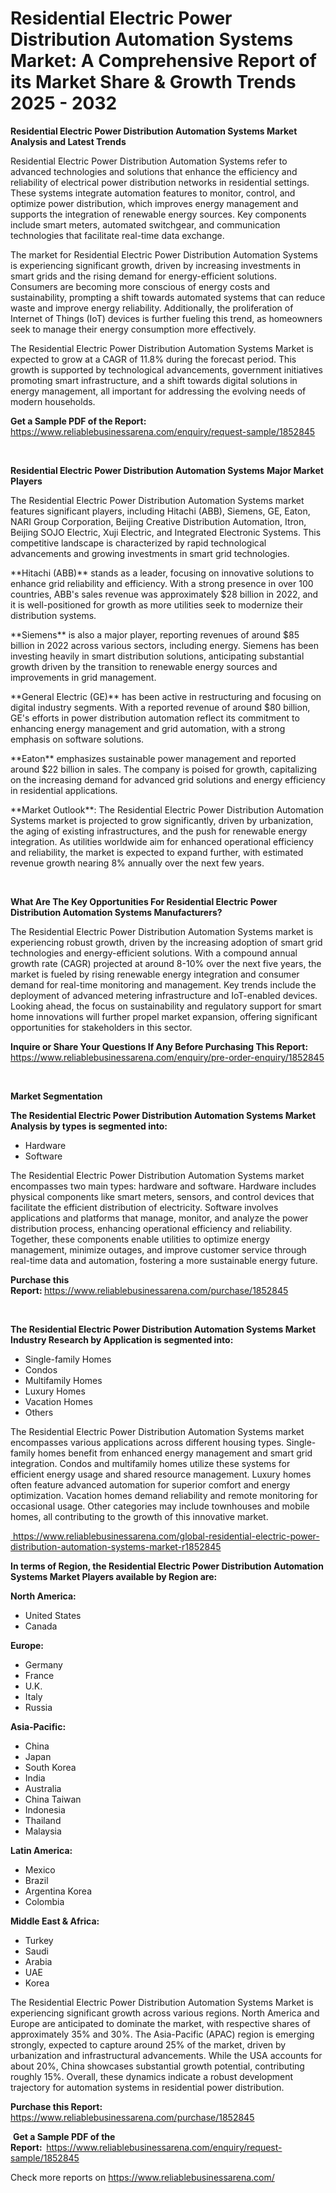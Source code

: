 <p><h1>Residential Electric Power Distribution Automation Systems Market: A Comprehensive Report of its Market Share & Growth Trends 2025 - 2032</h1></p><p><strong>Residential Electric Power Distribution Automation Systems Market Analysis and Latest Trends</strong></p>
<p><p>Residential Electric Power Distribution Automation Systems refer to advanced technologies and solutions that enhance the efficiency and reliability of electrical power distribution networks in residential settings. These systems integrate automation features to monitor, control, and optimize power distribution, which improves energy management and supports the integration of renewable energy sources. Key components include smart meters, automated switchgear, and communication technologies that facilitate real-time data exchange.</p><p>The market for Residential Electric Power Distribution Automation Systems is experiencing significant growth, driven by increasing investments in smart grids and the rising demand for energy-efficient solutions. Consumers are becoming more conscious of energy costs and sustainability, prompting a shift towards automated systems that can reduce waste and improve energy reliability. Additionally, the proliferation of Internet of Things (IoT) devices is further fueling this trend, as homeowners seek to manage their energy consumption more effectively.</p><p>The Residential Electric Power Distribution Automation Systems Market is expected to grow at a CAGR of 11.8% during the forecast period. This growth is supported by technological advancements, government initiatives promoting smart infrastructure, and a shift towards digital solutions in energy management, all important for addressing the evolving needs of modern households.</p></p>
<p><strong>Get a Sample PDF of the Report:&nbsp;</strong> <a href="https://www.reliablebusinessarena.com/enquiry/request-sample/1852845?utm_campaign=3021&utm_medium=2&utm_source=Github&utm_content=ia&utm_term=11032025&utm_id=residential-electric-power-distribution-automation-systems">https://www.reliablebusinessarena.com/enquiry/request-sample/1852845</a></p>
<p>&nbsp;</p>
<p><strong>Residential Electric Power Distribution Automation Systems Major Market Players</strong></p>
<p><p>The Residential Electric Power Distribution Automation Systems market features significant players, including Hitachi (ABB), Siemens, GE, Eaton, NARI Group Corporation, Beijing Creative Distribution Automation, Itron, Beijing SOJO Electric, Xuji Electric, and Integrated Electronic Systems. This competitive landscape is characterized by rapid technological advancements and growing investments in smart grid technologies.</p><p>**Hitachi (ABB)** stands as a leader, focusing on innovative solutions to enhance grid reliability and efficiency. With a strong presence in over 100 countries, ABB's sales revenue was approximately $28 billion in 2022, and it is well-positioned for growth as more utilities seek to modernize their distribution systems.</p><p>**Siemens** is also a major player, reporting revenues of around $85 billion in 2022 across various sectors, including energy. Siemens has been investing heavily in smart distribution solutions, anticipating substantial growth driven by the transition to renewable energy sources and improvements in grid management.</p><p>**General Electric (GE)** has been active in restructuring and focusing on digital industry segments. With a reported revenue of around $80 billion, GE's efforts in power distribution automation reflect its commitment to enhancing energy management and grid automation, with a strong emphasis on software solutions.</p><p>**Eaton** emphasizes sustainable power management and reported around $22 billion in sales. The company is poised for growth, capitalizing on the increasing demand for advanced grid solutions and energy efficiency in residential applications.</p><p>**Market Outlook**: The Residential Electric Power Distribution Automation Systems market is projected to grow significantly, driven by urbanization, the aging of existing infrastructures, and the push for renewable energy integration. As utilities worldwide aim for enhanced operational efficiency and reliability, the market is expected to expand further, with estimated revenue growth nearing 8% annually over the next few years.</p></p>
<p>&nbsp;</p>
<p><strong>What Are The Key Opportunities For Residential Electric Power Distribution Automation Systems Manufacturers?</strong></p>
<p><p>The Residential Electric Power Distribution Automation Systems market is experiencing robust growth, driven by the increasing adoption of smart grid technologies and energy-efficient solutions. With a compound annual growth rate (CAGR) projected at around 8-10% over the next five years, the market is fueled by rising renewable energy integration and consumer demand for real-time monitoring and management. Key trends include the deployment of advanced metering infrastructure and IoT-enabled devices. Looking ahead, the focus on sustainability and regulatory support for smart home innovations will further propel market expansion, offering significant opportunities for stakeholders in this sector.</p></p>
<p><strong>Inquire or Share Your Questions If Any Before Purchasing This Report:</strong> <a href="https://www.reliablebusinessarena.com/enquiry/pre-order-enquiry/1852845?utm_campaign=3021&utm_medium=2&utm_source=Github&utm_content=ia&utm_term=11032025&utm_id=residential-electric-power-distribution-automation-systems">https://www.reliablebusinessarena.com/enquiry/pre-order-enquiry/1852845</a></p>
<p>&nbsp;</p>
<p><strong>Market Segmentation</strong></p>
<p><strong>The Residential Electric Power Distribution Automation Systems Market Analysis by types is segmented into:</strong></p>
<p><ul><li>Hardware</li><li>Software</li></ul></p>
<p><p>The Residential Electric Power Distribution Automation Systems market encompasses two main types: hardware and software. Hardware includes physical components like smart meters, sensors, and control devices that facilitate the efficient distribution of electricity. Software involves applications and platforms that manage, monitor, and analyze the power distribution process, enhancing operational efficiency and reliability. Together, these components enable utilities to optimize energy management, minimize outages, and improve customer service through real-time data and automation, fostering a more sustainable energy future.</p></p>
<p><strong>Purchase this Report:&nbsp;</strong><a href="https://www.reliablebusinessarena.com/purchase/1852845?utm_campaign=3021&utm_medium=2&utm_source=Github&utm_content=ia&utm_term=11032025&utm_id=residential-electric-power-distribution-automation-systems">https://www.reliablebusinessarena.com/purchase/1852845</a></p>
<p>&nbsp;</p>
<p><strong>The Residential Electric Power Distribution Automation Systems Market Industry Research by Application is segmented into:</strong></p>
<p><ul><li>Single-family Homes</li><li>Condos</li><li>Multifamily Homes</li><li>Luxury Homes</li><li>Vacation Homes</li><li>Others</li></ul></p>
<p><p>The Residential Electric Power Distribution Automation Systems market encompasses various applications across different housing types. Single-family homes benefit from enhanced energy management and smart grid integration. Condos and multifamily homes utilize these systems for efficient energy usage and shared resource management. Luxury homes often feature advanced automation for superior comfort and energy optimization. Vacation homes demand reliability and remote monitoring for occasional usage. Other categories may include townhouses and mobile homes, all contributing to the growth of this innovative market.</p></p>
<p><a href="https://www.reliablebusinessarena.com/global-residential-electric-power-distribution-automation-systems-market-r1852845?utm_campaign=3021&utm_medium=2&utm_source=Github&utm_content=ia&utm_term=11032025&utm_id=residential-electric-power-distribution-automation-systems">&nbsp;https://www.reliablebusinessarena.com/global-residential-electric-power-distribution-automation-systems-market-r1852845</a></p>
<p><strong>In terms of Region, the Residential Electric Power Distribution Automation Systems Market Players available by Region are:</strong></p>
<p>
    <p> <strong> North America: </strong>
        <ul>
            <li>United States</li>
            <li>Canada</li>
        </ul>
        </p> 
    <p> <strong> Europe: </strong>
        <ul>
            <li>Germany</li>
            <li>France</li>
            <li>U.K.</li>
            <li>Italy</li>
            <li>Russia</li>
        </ul>
        </p> 
    <p> <strong> Asia-Pacific: </strong>
        <ul>
            <li>China</li>
            <li>Japan</li>
            <li>South Korea</li>
            <li>India</li>
            <li>Australia</li>
            <li>China Taiwan</li>
            <li>Indonesia</li>
            <li>Thailand</li>
            <li>Malaysia</li>
        </ul>
        </p> 
    <p> <strong> Latin America: </strong>
        <ul>
            <li>Mexico</li>
            <li>Brazil</li>
            <li>Argentina Korea</li>
            <li>Colombia</li>
        </ul>
        </p> 
    <p> <strong> Middle East & Africa: </strong>
        <ul>
            <li>Turkey</li>
            <li>Saudi</li>
            <li>Arabia</li>
            <li>UAE</li>
            <li>Korea</li>
        </ul>
    </p>
    </p>
<p><p>The Residential Electric Power Distribution Automation Systems Market is experiencing significant growth across various regions. North America and Europe are anticipated to dominate the market, with respective shares of approximately 35% and 30%. The Asia-Pacific (APAC) region is emerging strongly, expected to capture around 25% of the market, driven by urbanization and infrastructural advancements. While the USA accounts for about 20%, China showcases substantial growth potential, contributing roughly 15%. Overall, these dynamics indicate a robust development trajectory for automation systems in residential power distribution.</p></p>
<p><strong>Purchase this Report: </strong><a href="https://www.reliablebusinessarena.com/purchase/1852845?utm_campaign=3021&utm_medium=2&utm_source=Github&utm_content=ia&utm_term=11032025&utm_id=residential-electric-power-distribution-automation-systems">https://www.reliablebusinessarena.com/purchase/1852845</a></p>
<p>&nbsp;<strong>Get a Sample PDF of the Report:&nbsp;&nbsp;</strong><a href="https://www.reliablebusinessarena.com/enquiry/request-sample/1852845?utm_campaign=3021&utm_medium=2&utm_source=Github&utm_content=ia&utm_term=11032025&utm_id=residential-electric-power-distribution-automation-systems">https://www.reliablebusinessarena.com/enquiry/request-sample/1852845</a></p>
<p><strong></strong></p>
<p>Check more reports on <a href="https://www.reliablebusinessarena.com/?utm_campaign=3021&utm_medium=2&utm_source=Github&utm_content=ia&utm_term=11032025&utm_id=residential-electric-power-distribution-automation-systems">https://www.reliablebusinessarena.com/</a></p>